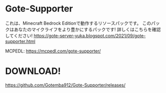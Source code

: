 # Gote-Supporter
これは、Minecraft Bedrock Editionで動作するリソースパックです。
このパックはあなたのマイクライフをより豊かにするパックです!
詳しくはこちらを確認してください!
https://gote-server-yuka.blogspot.com/2021/09/gote-supporter.html

MCPEDL: https://mcpedl.com/gote-supporter/

# DOWNLOAD!
https://github.com/Gotemba912/Gote-Supporter/releases/
